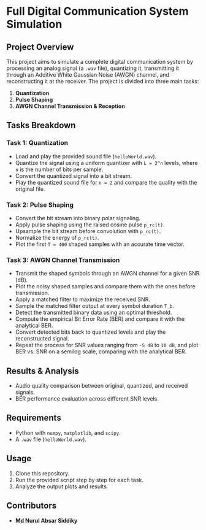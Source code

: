 # Full Digital Communication System Simulation

## Project Overview
This project aims to simulate a complete digital communication system by processing an analog signal (a `.wav` file), quantizing it, transmitting it through an Additive White Gaussian Noise (AWGN) channel, and reconstructing it at the receiver. The project is divided into three main tasks:  

1. **Quantization**  
2. **Pulse Shaping**  
3. **AWGN Channel Transmission & Reception**  

## Tasks Breakdown

### Task 1: Quantization  
- Load and play the provided sound file (`helloWorld.wav`).  
- Quantize the signal using a uniform quantizer with `L = 2^n` levels, where `n` is the number of bits per sample.  
- Convert the quantized signal into a bit stream.  
- Play the quantized sound file for `n = 2` and compare the quality with the original file.  

### Task 2: Pulse Shaping  
- Convert the bit stream into binary polar signaling.  
- Apply pulse shaping using the raised cosine pulse `p_rc(t)`.  
- Upsample the bit stream before convolution with `p_rc(t)`.  
- Normalize the energy of `p_rc(t)`.  
- Plot the first `T = 400` shaped samples with an accurate time vector.  

### Task 3: AWGN Channel Transmission  
- Transmit the shaped symbols through an AWGN channel for a given SNR (dB).  
- Plot the noisy shaped samples and compare them with the ones before transmission.  
- Apply a matched filter to maximize the received SNR.  
- Sample the matched filter output at every symbol duration `T_b`.  
- Detect the transmitted binary data using an optimal threshold.  
- Compute the empirical Bit Error Rate (BER) and compare it with the analytical BER.  
- Convert detected bits back to quantized levels and play the reconstructed signal.  
- Repeat the process for SNR values ranging from `-5 dB` to `10 dB`, and plot BER vs. SNR on a semilog scale, comparing with the analytical BER.  

## Results & Analysis  
- Audio quality comparison between original, quantized, and received signals.  
- BER performance evaluation across different SNR levels.  

## Requirements  
- Python with `numpy`, `matplotlib`, and `scipy`.  
- A `.wav` file (`helloWorld.wav`).  

## Usage  
1. Clone this repository.  
2. Run the provided script step by step for each task.  
3. Analyze the output plots and results.  

## Contributors  
- **Md Nurul Absar Siddiky**  
